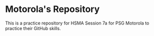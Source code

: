 # Motorola's Repository

This is a practice repository for HSMA Session 7a for PSG Motorola to practice their GitHub skills.